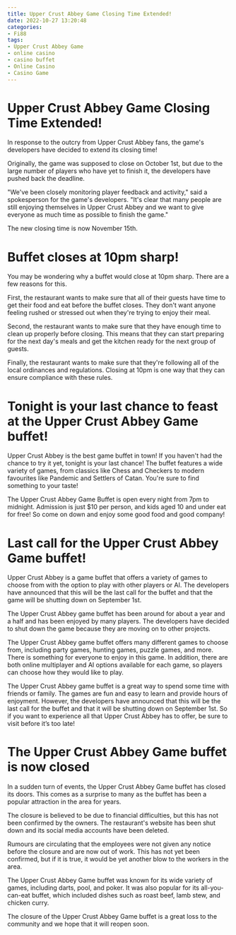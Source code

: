 ```yaml
---
title: Upper Crust Abbey Game Closing Time Extended!
date: 2022-10-27 13:20:48
categories:
- Fi88
tags:
- Upper Crust Abbey Game
- online casino
- casino buffet
- Online Casino
- Casino Game
---
```



#  Upper Crust Abbey Game Closing Time Extended!

In response to the outcry from Upper Crust Abbey fans, the game's developers have decided to extend its closing time!

Originally, the game was supposed to close on October 1st, but due to the large number of players who have yet to finish it, the developers have pushed back the deadline.

"We've been closely monitoring player feedback and activity," said a spokesperson for the game's developers. "It's clear that many people are still enjoying themselves in Upper Crust Abbey and we want to give everyone as much time as possible to finish the game."

The new closing time is now November 15th.

#  Buffet closes at 10pm sharp!

You may be wondering why a buffet would close at 10pm sharp. There are a few reasons for this.

First, the restaurant wants to make sure that all of their guests have time to get their food and eat before the buffet closes. They don't want anyone feeling rushed or stressed out when they're trying to enjoy their meal.

Second, the restaurant wants to make sure that they have enough time to clean up properly before closing. This means that they can start preparing for the next day's meals and get the kitchen ready for the next group of guests.

Finally, the restaurant wants to make sure that they're following all of the local ordinances and regulations. Closing at 10pm is one way that they can ensure compliance with these rules.

#  Tonight is your last chance to feast at the Upper Crust Abbey Game buffet!

Upper Crust Abbey is the best game buffet in town! If you haven't had the chance to try it yet, tonight is your last chance! The buffet features a wide variety of games, from classics like Chess and Checkers to modern favourites like Pandemic and Settlers of Catan. You're sure to find something to your taste!

The Upper Crust Abbey Game Buffet is open every night from 7pm to midnight. Admission is just $10 per person, and kids aged 10 and under eat for free! So come on down and enjoy some good food and good company!

#  Last call for the Upper Crust Abbey Game buffet!

Upper Crust Abbey is a game buffet that offers a variety of games to choose from with the option to play with other players or AI. The developers have announced that this will be the last call for the buffet and that the game will be shutting down on September 1st.

The Upper Crust Abbey game buffet has been around for about a year and a half and has been enjoyed by many players. The developers have decided to shut down the game because they are moving on to other projects.

The Upper Crust Abbey game buffet offers many different games to choose from, including party games, hunting games, puzzle games, and more. There is something for everyone to enjoy in this game. In addition, there are both online multiplayer and AI options available for each game, so players can choose how they would like to play.

The Upper Crust Abbey game buffet is a great way to spend some time with friends or family. The games are fun and easy to learn and provide hours of enjoyment. However, the developers have announced that this will be the last call for the buffet and that it will be shutting down on September 1st. So if you want to experience all that Upper Crust Abbey has to offer, be sure to visit before it’s too late!

#  The Upper Crust Abbey Game buffet is now closed

In a sudden turn of events, the Upper Crust Abbey Game buffet has closed its doors. This comes as a surprise to many as the buffet has been a popular attraction in the area for years.

The closure is believed to be due to financial difficulties, but this has not been confirmed by the owners. The restaurant's website has been shut down and its social media accounts have been deleted.

Rumours are circulating that the employees were not given any notice before the closure and are now out of work. This has not yet been confirmed, but if it is true, it would be yet another blow to the workers in the area.

The Upper Crust Abbey Game buffet was known for its wide variety of games, including darts, pool, and poker. It was also popular for its all-you-can-eat buffet, which included dishes such as roast beef, lamb stew, and chicken curry.

The closure of the Upper Crust Abbey Game buffet is a great loss to the community and we hope that it will reopen soon.